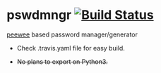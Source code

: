 # pswdmngr [![Build Status](https://travis-ci.org/chshbh/pswdmngr.svg?branch=master)](https://travis-ci.org/chshbh/pswdmngr)
[peewee](https://github.com/coleifer/peewee) based password manager/generator

-  Check .travis.yaml file for easy build.

-  ~~No plans to export on Python3.~~
